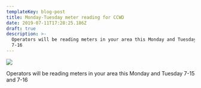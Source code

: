 ```yaml
---
templateKey: blog-post
title: Monday-Tuesday meter reading for CCWD
date: 2019-07-11T17:28:25.186Z
draft: true
description: >-
  Operators will be reading meters in your area this Monday and Tuesday 7-15 and
  7-16
---
```

![](/img/safari-pinned-tab.svg)

Operators will be reading meters in your area this Monday and Tuesday 7-15 and 7-16
